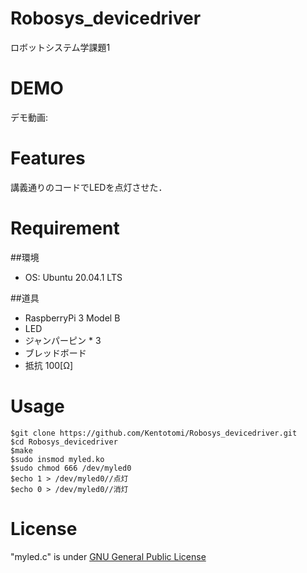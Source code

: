 # Robosys_devicedriver
ロボットシステム学課題1

# DEMO
デモ動画:

# Features
講義通りのコードでLEDを点灯させた．

# Requirement
##環境
- OS: Ubuntu 20.04.1 LTS

##道具
- RaspberryPi 3 Model B
- LED
- ジャンパーピン * 3
- ブレッドボード
- 抵抗 100[Ω]

# Usage

```
$git clone https://github.com/Kentotomi/Robosys_devicedriver.git
$cd Robosys_devicedriver
$make
$sudo insmod myled.ko
$sudo chmod 666 /dev/myled0
$echo 1 > /dev/myled0//点灯
$echo 0 > /dev/myled0//消灯
```
# License
"myled.c" is under [GNU General Public License](https://ja.wikipedia.org/wiki/GNU_General_Public_License)
